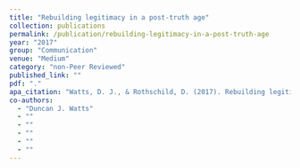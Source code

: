 ```yaml
---
title: "Rebuilding legitimacy in a post-truth age"
collection: publications
permalink: /publication/rebuilding-legitimacy-in-a-post-truth-age
year: "2017"
group: "Communication"
venue: "Medium"
category: "non-Peer Reviewed"
published_link: ""
pdf: "."
apa_citation: "Watts, D. J., & Rothschild, D. (2017). Rebuilding legitimacy in a post-truth age. Medium."
co-authors:
  - "Duncan J. Watts"
  - ""
  - ""
  - ""
  - ""
  - ""
---
```

